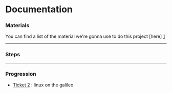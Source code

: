 # Documentation

### Materials
You can find a list of the material we're gonna use to do this project [here] [1]

___
### Steps

___
### Progression

* [Ticket 2][t2] : linux on the galileo

[1]: /docs/materials.md/
[2]: /docs/steps/README.md
[3]: /docs/progression/README.md
[t2]: /docs/progression/Ticket_2.md
